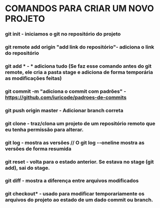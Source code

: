 # COMANDOS PARA CRIAR UM NOVO PROJETO

### git init - iniciamos o git no repositório do projeto

### git remote add origin "add link do repositório"- adiciona o link do repositório

### git add * - * adiciona tudo (Se faz esse comando antes do git remote, ele cria a pasta stage e adiciona de forma temporária as modificações feitas)

### git commit -m "adiciona o commit com padrões" - https://github.com/iuricode/padroes-de-commits

### git push origin master - Adicionar branch correta

### git clone - traz/clona um projeto de um repositório remoto que eu tenha permissão para alterar.

### git log - mostra as versões // O git log --oneline mostra as versões de forma resumida

### git reset - volta para o estado anterior. Se estava no stage (git add), sai do stage.

### git diff - mostra a diferença entre arquivos modificados

### git checkout* - usado para modificar temporariamente os arquivos do projeto ao estado de um dado commit ou branch.